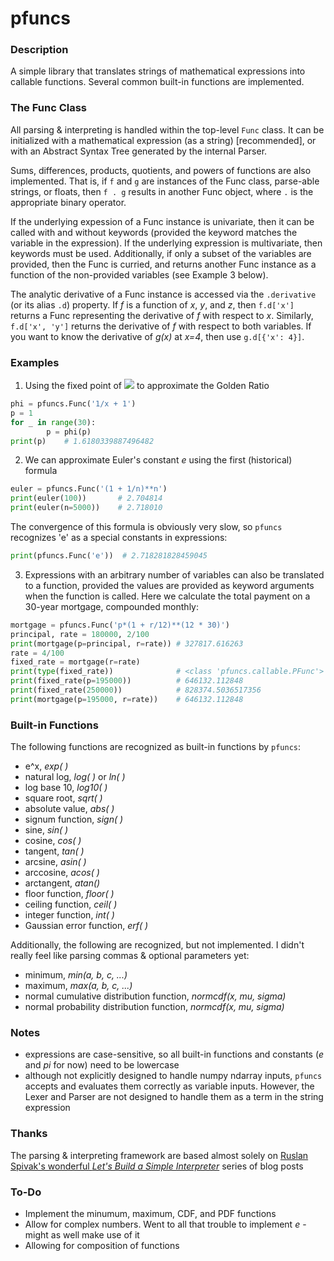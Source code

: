 # pfuncs #


### Description ###

A simple library that translates strings of mathematical expressions into
callable functions. Several common built-in functions are implemented.


### The Func Class ###
All parsing & interpreting is handled within the top-level `Func` class. It can
be initialized with a mathematical expression (as a string) [recommended], or 
with an Abstract Syntax Tree generated by the internal Parser.
	
Sums, differences, products, quotients, and powers of functions are also implemented. That
is, if `f` and `g` are instances of the Func class, parse-able strings, or floats, then 
`f . g` results in another Func object, where `.` is the appropriate binary operator. 

If the underlying expession of a Func instance is univariate, then it can 
be called with and without keywords (provided the keyword matches the variable
in the expression). If the underlying expression is multivariate, then keywords
must be used. Additionally, if only a subset of the variables are provided, then
the Func is curried, and returns another Func instance as a function of the 
non-provided variables (see Example 3 below).

The analytic derivative of a Func instance is accessed via the `.derivative` (or 
its alias `.d`) property. If _f_ is a function of _x_, _y_, and _z_, then `f.d['x']`
returns a Func representing the derivative of _f_ with respect to _x_. Similarly,
`f.d['x', 'y']` returns the derivative of _f_ with respect to both variables. If 
you want to know the derivative of _g(x)_ at _x=4_, then use `g.d[{'x': 4}]`. 


### Examples ###
1. Using the fixed point of <img src="https://render.githubusercontent.com/render/math?math=f(x) = 1 %2B 1/x"> to approximate the Golden Ratio
```python
phi = pfuncs.Func('1/x + 1')
p = 1
for _ in range(30):
		p = phi(p)
print(p)    # 1.6180339887496482
```

2. We can approximate Euler's constant _e_ using the first (historical) formula
```python
euler = pfuncs.Func('(1 + 1/n)**n')
print(euler(100))       # 2.704814
print(euler(n=5000))    # 2.718010
```
The convergence of this formula is obviously very slow, so `pfuncs` recognizes 'e' as a special constants in expressions:
```python
print(pfuncs.Func('e'))  # 2.718281828459045
```

3. Expressions with an arbitrary number of variables can also be translated to a function, provided the values are provided as keyword arguments when the function is called. Here we calculate the total payment on a 30-year mortgage, compounded monthly:
```python
mortgage = pfuncs.Func('p*(1 + r/12)**(12 * 30)')
principal, rate = 180000, 2/100
print(mortgage(p=principal, r=rate)) # 327817.616263
rate = 4/100
fixed_rate = mortgage(r=rate)
print(type(fixed_rate))              # <class 'pfuncs.callable.PFunc'>
print(fixed_rate(p=195000))          # 646132.112848
print(fixed_rate(250000))            # 828374.5036517356
print(mortgage(p=195000, r=rate))    # 646132.112848
```


### Built-in Functions ###
The following functions are recognized as built-in functions by `pfuncs`:
* e^x, _exp( )_
* natural log, _log( )_ or _ln( )_
* log base 10, _log10( )_
* square root, _sqrt( )_
* absolute value, _abs( )_
* signum function, _sign( )_
* sine, _sin( )_
* cosine, _cos( )_
* tangent, _tan( )_
* arcsine, _asin( )_
* arccosine, _acos( )_
* arctangent, _atan()_
* floor function, _floor( )_
* ceiling function, _ceil( )_
* integer function, _int( )_
* Gaussian error function, _erf( )_

Additionally, the following are recognized, but not implemented. I didn't really feel like parsing commas & optional parameters yet:
* minimum, _min(a, b, c, ...)_
* maximum, _max(a, b, c, ...)_
* normal cumulative distribution function, _normcdf(x, mu, sigma)_
* normal probability distribution function, _normcdf(x, mu, sigma)_


### Notes ###
* expressions are case-sensitive, so all built-in functions and constants (_e_ and _pi_ for now) need to be lowercase
* although not explicitly designed to handle numpy ndarray inputs, `pfuncs` accepts and evaluates them correctly as variable inputs. However, the Lexer and Parser are not designed to handle them as a term in the string expression


### Thanks ###
The parsing & interpreting framework are based almost solely on [Ruslan Spivak's wonderful _Let's Build a Simple Interpreter_](https://ruslanspivak.com/lsbasi-part1/) series of blog posts


### To-Do ###
* Implement the minumum, maximum, CDF, and PDF functions
* Allow for complex numbers. Went to all that trouble to implement _e_ - might as well make use of it
* Allowing for composition of functions